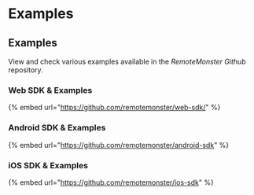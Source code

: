 # Examples

## Examples

View and check various examples available in the _RemoteMonster Github_ repository.

### Web SDK & Examples

{% embed url="https://github.com/remotemonster/web-sdk/" %}

### Android SDK & Examples

{% embed url="https://github.com/remotemonster/android-sdk" %}

### iOS SDK & Examples

{% embed url="https://github.com/remotemonster/ios-sdk" %}

